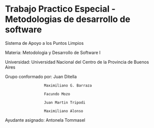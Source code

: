 # Trabajo Practico Especial - Metodologias de desarrollo de software
Sistema de Apoyo a los Puntos Limpios

Materia:    Metodologia y Desarrollo de Software I

Universidad: Universidad Nacional del Centro de la Provincia de Buenos Aires

Grupo conformado por: Juan Ditella

                      Maximiliano G. Barraza
                      
                      Facundo Mozo
                      
                      Juan Martin Tripodi
                      
                      Maximiliano Alonso
                      
Ayudante asignado:    Antonela Tommasel





